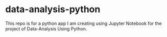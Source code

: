 # data-analysis-python
This repo is for a python app I am creating using Jupyter Notebook for the project of Data-Analysis Using Python.
